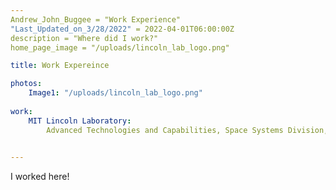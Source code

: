 ```yaml
---
Andrew_John_Buggee = "Work Experience"
"Last_Updated_on_3/28/2022" = 2022-04-01T06:00:00Z
description = "Where did I work?"
home_page_image = "/uploads/lincoln_lab_logo.png"

title: Work Expereince

photos:
    Image1: "/uploads/lincoln_lab_logo.png"
    
work:
    MIT Lincoln Laboratory:
        Advanced Technologies and Capabilities, Space Systems Division, 2016-2020
    

---
```

I worked here!

